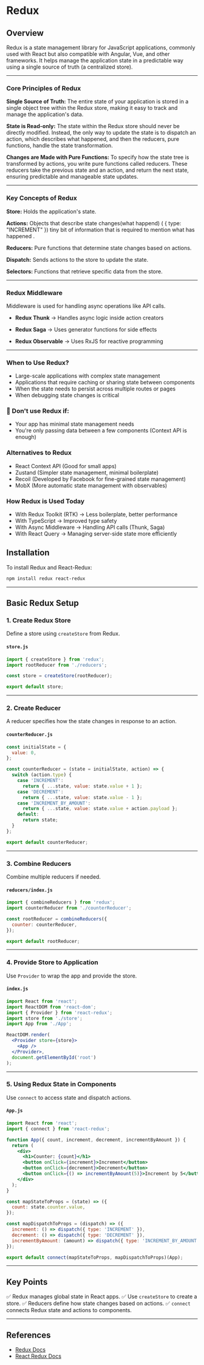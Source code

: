 # Redux

## Overview
Redux is a state management library for JavaScript applications, commonly used with React but also compatible with Angular, Vue, and other frameworks. It helps manage the application state in a predictable way using a single source of truth (a centralized store).

---
### Core Principles of Redux 

**Single Source of Truth:** The entire state of your application is stored in a single object tree within the Redux store, making it easy to track and manage the application's data. 

**State is Read-only:** The state within the Redux store should never be directly modified. Instead, the only way to update the state is to dispatch an action, which describes what happened, and then the reducers, pure functions, handle the state transformation. 

**Changes are Made with Pure Functions:** To specify how the state tree is transformed by actions, you write pure functions called reducers. These reducers take the previous state and an action, and return the next state, ensuring predictable and manageable state updates.

---
### Key Concepts of Redux

**Store:** Holds the application's state.

**Actions:** Objects that describe state changes(what happend) ( { type: "INCREMENT" }) tiny bit of information that is required to mention what has happened .          

**Reducers:**	Pure functions that determine state changes based on actions.

**Dispatch:**	Sends actions to the store to update the state.

**Selectors:**	Functions that retrieve specific data from the store.

---

### Redux Middleware
Middleware is used for handling async operations like API calls.

- **Redux Thunk** → Handles async logic inside action creators

- **Redux Saga** → Uses generator functions for side effects

- **Redux Observable** → Uses RxJS for reactive programming

---

 ### When to Use Redux?
- Large-scale applications with complex state management
- Applications that require caching or sharing state between components
- When the state needs to persist across multiple routes or pages
- When debugging state changes is critical
  
### 🚫 Don't use Redux if:
- Your app has minimal state management needs
- You're only passing data between a few components (Context API is enough)

### Alternatives to Redux
- React Context API (Good for small apps)
- Zustand (Simpler state management, minimal boilerplate)
- Recoil (Developed by Facebook for fine-grained state management)
- MobX (More automatic state management with observables)


### How Redux is Used Today

- With Redux Toolkit (RTK) → Less boilerplate, better performance
- With TypeScript → Improved type safety
- With Async Middleware → Handling API calls (Thunk, Saga)
- With React Query → Managing server-side state more efficiently


## Installation
To install Redux and React-Redux:
```sh
npm install redux react-redux
```

---

## Basic Redux Setup
### 1. Create Redux Store
Define a store using `createStore` from Redux.

#### `store.js`
```jsx
import { createStore } from 'redux';
import rootReducer from './reducers';

const store = createStore(rootReducer);

export default store;
```

---

### 2. Create Reducer
A reducer specifies how the state changes in response to an action.

#### `counterReducer.js`
```jsx
const initialState = {
  value: 0,
};

const counterReducer = (state = initialState, action) => {
  switch (action.type) {
    case 'INCREMENT':
      return { ...state, value: state.value + 1 };
    case 'DECREMENT':
      return { ...state, value: state.value - 1 };
    case 'INCREMENT_BY_AMOUNT':
      return { ...state, value: state.value + action.payload };
    default:
      return state;
  }
};

export default counterReducer;
```

---

### 3. Combine Reducers
Combine multiple reducers if needed.

#### `reducers/index.js`
```jsx
import { combineReducers } from 'redux';
import counterReducer from './counterReducer';

const rootReducer = combineReducers({
  counter: counterReducer,
});

export default rootReducer;
```

---

### 4. Provide Store to Application
Use `Provider` to wrap the app and provide the store.

#### `index.js`
```jsx
import React from 'react';
import ReactDOM from 'react-dom';
import { Provider } from 'react-redux';
import store from './store';
import App from './App';

ReactDOM.render(
  <Provider store={store}>
    <App />
  </Provider>,
  document.getElementById('root')
);
```

---

### 5. Using Redux State in Components
Use `connect` to access state and dispatch actions.

#### `App.js`
```jsx
import React from 'react';
import { connect } from 'react-redux';

function App({ count, increment, decrement, incrementByAmount }) {
  return (
    <div>
      <h1>Counter: {count}</h1>
      <button onClick={increment}>Increment</button>
      <button onClick={decrement}>Decrement</button>
      <button onClick={() => incrementByAmount(5)}>Increment by 5</button>
    </div>
  );
}

const mapStateToProps = (state) => ({
  count: state.counter.value,
});

const mapDispatchToProps = (dispatch) => ({
  increment: () => dispatch({ type: 'INCREMENT' }),
  decrement: () => dispatch({ type: 'DECREMENT' }),
  incrementByAmount: (amount) => dispatch({ type: 'INCREMENT_BY_AMOUNT', payload: amount }),
});

export default connect(mapStateToProps, mapDispatchToProps)(App);
```

---

## Key Points
✅ Redux manages global state in React apps.
✅ Use `createStore` to create a store.
✅ Reducers define how state changes based on actions.
✅ `connect` connects Redux state and actions to components.

---

## References
- [Redux Docs](https://redux.js.org/)
- [React Redux Docs](https://react-redux.js.org/)
